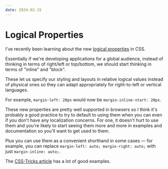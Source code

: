 ```yaml
---
date: 2024-02-15
---
```


# Logical Properties

I've recently been learning about the new [logical properties](https://web.dev/learn/css/logical-properties) in CSS.

Essentially if we're developing applications for a global audience, instead of thinking in terms of right/left or top/bottom, we should start thinking in terms of "inline" and "block".

These let us specify our styling and layouts in relative logical values instead of physical ones so they can adapt appropriately for right-to-left or vertical languages.

For example, `margin-left: 20px` would now be `margin-inline-start: 20px`.

These new properties are pretty well supported in browsers so I think it's probably a good practice to try to default to using them when you can even if you don't have any localization concerns.
For one, it doesn't hurt to use them and you're likely to start seeing them more and more in examples and documentation so you'll want to get used to them.

Plus you can use them as a convenient shorthand in some cases — for example, you can replace `margin-left: auto; margin-right: auto;` with just `margin-inline: auto;`.

The [CSS-Tricks article](https://css-tricks.com/css-logical-properties-and-values/) has a lot of good examples.
